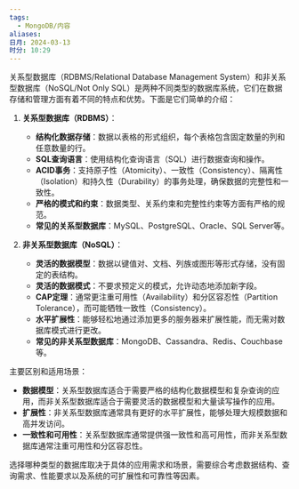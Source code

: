 ```yaml
---
tags:
  - MongoDB/内容
aliases: 
日月: 2024-03-13
时分: 10:29
---
```

关系型数据库（RDBMS/Relational Database Management System）和非关系型数据库（NoSQL/Not Only SQL）是两种不同类型的数据库系统，它们在数据存储和管理方面有着不同的特点和优势。下面是它们简单的介绍：

1. **关系型数据库（RDBMS）**：
   - **结构化数据存储**：数据以表格的形式组织，每个表格包含固定数量的列和任意数量的行。
   - **SQL查询语言**：使用结构化查询语言（SQL）进行数据查询和操作。
   - **ACID事务**：支持原子性（Atomicity）、一致性（Consistency）、隔离性（Isolation）和持久性（Durability）的事务处理，确保数据的完整性和一致性。
   - **严格的模式和约束**：数据类型、关系约束和完整性约束等方面有严格的规范。
   - **常见的关系型数据库**：MySQL、PostgreSQL、Oracle、SQL Server等。

2. **非关系型数据库（NoSQL）**：
   - **灵活的数据模型**：数据以键值对、文档、列族或图形等形式存储，没有固定的表结构。
   - **灵活的数据模式**：不要求预定义的模式，允许动态地添加新字段。
   - **CAP定理**：通常更注重可用性（Availability）和分区容忍性（Partition Tolerance），而可能牺牲一致性（Consistency）。
   - **水平扩展性**：能够轻松地通过添加更多的服务器来扩展性能，而无需对数据库模式进行更改。
   - **常见的非关系型数据库**：MongoDB、Cassandra、Redis、Couchbase等。

主要区别和适用场景：
- **数据模型**：关系型数据库适合于需要严格的结构化数据模型和复杂查询的应用，而非关系型数据库适合于需要灵活的数据模型和大量读写操作的应用。
- **扩展性**：非关系型数据库通常具有更好的水平扩展性，能够处理大规模数据和高并发访问。
- **一致性和可用性**：关系型数据库通常提供强一致性和高可用性，而非关系型数据库通常注重可用性和分区容忍性。

选择哪种类型的数据库取决于具体的应用需求和场景，需要综合考虑数据结构、查询需求、性能要求以及系统的可扩展性和可靠性等因素。